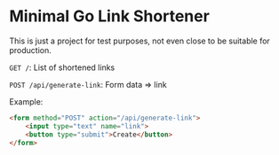 # Minimal Go Link Shortener

This is just a project for test purposes, not even close to be suitable for production.

`GET /`: List of shortened links

`POST /api/generate-link`: Form data => link

Example:
```html
<form method="POST" action="/api/generate-link">
    <input type="text" name="link">
    <button type="submit">Create</button>
</form>
```
